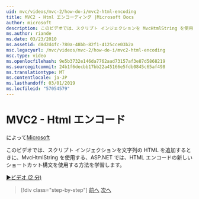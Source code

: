 ```yaml
---
uid: mvc/videos/mvc-2/how-do-i/mvc2-html-encoding
title: MVC2 - Html エンコーディング |Microsoft Docs
author: microsoft
description: このビデオでは、スクリプト インジェクションを MvcHtmlString を使用する、ASP.NET で、HTML エンコードの新しいショートカット構文を使用する方法について説明しますとしています.
ms.author: riande
ms.date: 03/23/2010
ms.assetid: d8d2d4fc-780a-48bb-82f1-4125cce03b2a
msc.legacyurl: /mvc/videos/mvc-2/how-do-i/mvc2-html-encoding
msc.type: video
ms.openlocfilehash: 9e5b3732e146da7762aad73157af3e87d5868219
ms.sourcegitcommit: 24b1f6decbb17bb22a45166e5fdb0845c65af498
ms.translationtype: MT
ms.contentlocale: ja-JP
ms.lasthandoff: 03/01/2019
ms.locfileid: "57054579"
---
```

<a name="mvc2---html-encoding"></a>MVC2 - Html エンコード
====================
によって[Microsoft](https://github.com/microsoft)

このビデオでは、スクリプト インジェクションを文字列の HTML を追加するときに、MvcHtmlString を使用する、ASP.NET では、HTML エンコードの新しいショートカット構文を使用する方法を学習します。

[&#9654;ビデオ (2 分)](https://channel9.msdn.com/Blogs/ASP-NET-Site-Videos/mvc2-html-encoding)

> [!div class="step-by-step"]
> [前へ](how-do-i-use-httpverbs-attributes-in-an-mvc-application.md)
> [次へ](mvc2-stronglytyped-helpers.md)
